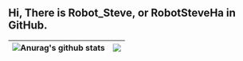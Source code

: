 ## Hi, There is Robot_Steve, or RobotSteveHa in GitHub.

| <img align="center" src="https://github-readme-stats.vercel.app/api?username=RobotSteveHa&show_icons=true&include_all_commits=true&theme=buefy&hide_border=true" alt="Anurag's github stats" /> | <img align="center" src="https://github-readme-stats.vercel.app/api/top-langs/?username=RobotSteveHa&layout=compact&theme=buefy&hide_border=true" /> |
| ------------- | ------------- |
